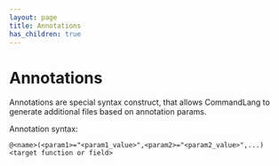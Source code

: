 ```yaml
---
layout: page
title: Annotations
has_children: true
---
```


# Annotations

Annotations are special syntax construct, that allows CommandLang to generate additional files based on annotation params. 

Annotation syntax:

```
@<name>(<param1>="<param1_value>",<param2>="<param2_value>",...)
<target function or field>
```